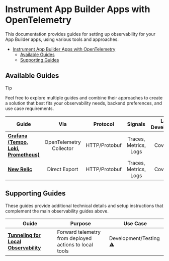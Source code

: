 # Instrument App Builder Apps with OpenTelemetry

This documentation provides guides for setting up observability for your App Builder apps, using various tools and approaches.

- [Instrument App Builder Apps with OpenTelemetry](#instrument-app-builder-apps-with-opentelemetry)
  - [Available Guides](#available-guides)
  - [Supporting Guides](#supporting-guides)


## Available Guides

> [!TIP]
> Feel free to explore multiple guides and combine their approaches to create a solution that best fits your observability needs, backend preferences, and use case requirements.

<table>
  <thead>
    <tr>
        <th>Guide</th>
        <th>Via</th>
        <th>Protocol</th>
        <th>Signals</th>
        <th>Local Development</th>
        <th>App Builder</th>
    </tr>
  </thead>
  <tbody>
    <tr>
        <td>
            <a href="./grafana.md">
                <strong>Grafana (Tempo, Loki, Prometheus)</strong>
            </a>
        </td>
        <td align="center">OpenTelemetry Collector</td>
        <td align="center">HTTP/Protobuf</td>
        <td align="center">Traces, Metrics, Logs</td>
        <td align="center">Covered ✅</td>
        <td align="center">Via Tunneling ⚠️</td>
    </tr>
    <tr>
        <td>
            <a href="./new-relic.md">
                <strong>New Relic</strong>
            </a>
        </td>
        <td align="center">Direct Export</td>
        <td align="center">HTTP/Protobuf</td>
        <td align="center">Traces, Metrics, Logs</td>
        <td align="center">Covered ✅</td>
        <td align="center">Covered ✅</td>
    </tr>
  </tbody>
</table>

## Supporting Guides

These guides provide additional technical details and setup instructions that complement the main observability guides above.

<table>
  <thead>
    <tr>
        <th>Guide</th>
        <th>Purpose</th>
        <th>Use Case</th>
    </tr>
  </thead>
  <tbody>
    <tr>
        <td>
            <a href="./support/tunnel-forwarding.md">
                <strong>Tunneling for Local Observability</strong>
            </a>
        </td>
        <td>Forward telemetry from deployed actions to local tools</td>
        <td>Development/Testing ⚠️</td>
    </tr>
  </tbody>
</table>


